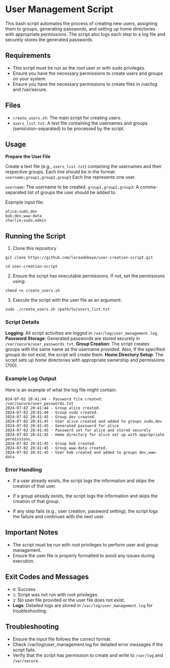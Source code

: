 # User Management Script

This bash script automates the process of creating new users, assigning them to groups, generating passwords, and setting up home directories with appropriate permissions. The script also logs each step to a log file and securely stores the generated passwords.

## Requirements

- This script must be run as the root user or with sudo privileges.
- Ensure you have the necessary permissions to create users and groups on your system.
- Ensure you have the necessary permissions to create files in /var/log and /var/secure.

## Files

- `create_users.sh`: The main script for creating users.
- `users_list.txt`: A text file containing the usernames and groups (semicolon-separated) to be processed by the script.


## Usage

**Prepare the User File**

   Create a text file (e.g., `users_list.txt`) containing the usernames and their respective groups. Each line should be in the format: `username;group1,group2,group3`
Each line represents one user.

`username`: The username to be created.
`group1,group2,group3`: A comma-separated list of groups the user should be added to.

   Example input file:
   ```
   alice;sudo,dev
   bob;dev,www-data
   charlie;sudo,admin

   ```

## Running the Script

1. Clone this repository
```
git clone https://github.com/laraadeboye/user-creation-script.git

cd user-creation-script
```

2. Ensure the script has executable permissions. If not, set the permissions using:

```
chmod +x create_users.sh
```

3. Execute the script with the user file as an argument:

```
sudo ./create_users.sh /path/to/users_list.txt
```

### Script Details
**Logging**: All script activities are logged in `/var/log/user_management.log`.
**Password Storage**: Generated passwords are stored securely in `/var/secure/user_passwords.txt`.
**Group Creation**: The script creates groups with the same name as the username provided. Also, If the specified groups do not exist, the script will create them.
**Home Directory Setup**: The script sets up home directories with appropriate ownership and permissions (700).

### Example Log Output
Here is an example of what the log file might contain:

```
024-07-02 20:41:44 - Password file created: /var/secure/user_passwords.txt
2024-07-02 20:41:44 - Group alice created.
2024-07-02 20:41:44 - Group sudo created.
2024-07-02 20:41:45 - Group dev created.
2024-07-02 20:41:45 - User alice created and added to groups sudo,dev
2024-07-02 20:41:45 - Generated password for alice
2024-07-02 20:41:45 - Password set for alice and stored securely
2024-07-02 20:41:45 - Home directory for alice set up with appropriate permissions.
2024-07-02 20:41:45 - Group bob created.
2024-07-02 20:41:45 - Group www-data created.
2024-07-02 20:41:45 - User bob created and added to groups dev,www-data

```

### Error Handling
- If a user already exists, the script logs the information and skips the creation of that user.

- If a group already exists, the script logs the information and skips the creation of that group.

- If any step fails (e.g., user creation, password setting), the script logs the failure and continues with the next user.

## Important Notes
- The script must be run with root privileges to perform user and group management.
- Ensure the user file is properly formatted to avoid any issues during execution.


## Exit Codes and Messages
- `0`: Success
- `1`: Script was not run with root privileges.
- `1`: No user file provided or the user file does not exist.
- **Logs**: Detailed logs are stored in `/var/log/user_management.log` for troubleshooting.

## Troubleshooting
- Ensure the input file follows the correct format.
- Check /var/log/user_management.log for detailed error messages if the script fails.
- Verify that the script has permission to create and write to `/var/log` and `/var/secure`.
